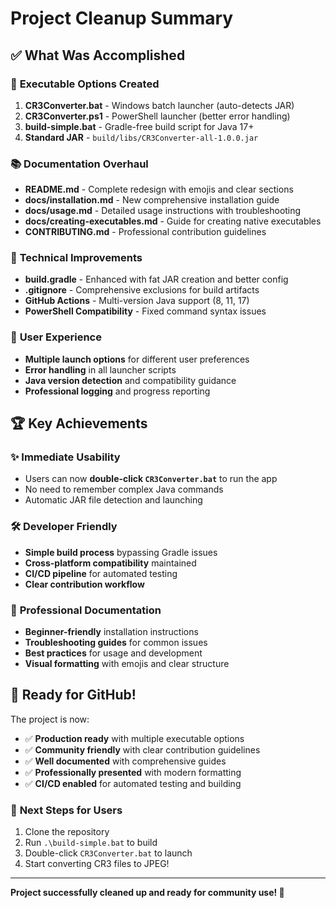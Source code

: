 # Project Cleanup Summary

## ✅ What Was Accomplished

### 🚀 **Executable Options Created**
1. **CR3Converter.bat** - Windows batch launcher (auto-detects JAR)
2. **CR3Converter.ps1** - PowerShell launcher (better error handling)  
3. **build-simple.bat** - Gradle-free build script for Java 17+
4. **Standard JAR** - `build/libs/CR3Converter-all-1.0.0.jar`

### 📚 **Documentation Overhaul**
- **README.md** - Complete redesign with emojis and clear sections
- **docs/installation.md** - New comprehensive installation guide
- **docs/usage.md** - Detailed usage instructions with troubleshooting
- **docs/creating-executables.md** - Guide for creating native executables
- **CONTRIBUTING.md** - Professional contribution guidelines

### 🔧 **Technical Improvements**
- **build.gradle** - Enhanced with fat JAR creation and better config
- **.gitignore** - Comprehensive exclusions for build artifacts
- **GitHub Actions** - Multi-version Java support (8, 11, 17)
- **PowerShell Compatibility** - Fixed command syntax issues

### 🎯 **User Experience**
- **Multiple launch options** for different user preferences
- **Error handling** in all launcher scripts
- **Java version detection** and compatibility guidance
- **Professional logging** and progress reporting

## 🏆 **Key Achievements**

### ✨ **Immediate Usability**
- Users can now **double-click `CR3Converter.bat`** to run the app
- No need to remember complex Java commands
- Automatic JAR file detection and launching

### 🛠️ **Developer Friendly**
- **Simple build process** bypassing Gradle issues
- **Cross-platform compatibility** maintained
- **CI/CD pipeline** for automated testing
- **Clear contribution workflow**

### 📖 **Professional Documentation**
- **Beginner-friendly** installation instructions
- **Troubleshooting guides** for common issues
- **Best practices** for usage and development
- **Visual formatting** with emojis and clear structure

## 🎉 **Ready for GitHub!**

The project is now:
- ✅ **Production ready** with multiple executable options
- ✅ **Community friendly** with clear contribution guidelines  
- ✅ **Well documented** with comprehensive guides
- ✅ **Professionally presented** with modern formatting
- ✅ **CI/CD enabled** for automated testing and building

### 🚀 **Next Steps for Users**
1. Clone the repository
2. Run `.\build-simple.bat` to build
3. Double-click `CR3Converter.bat` to launch
4. Start converting CR3 files to JPEG!

---
**Project successfully cleaned up and ready for community use! 🎉**
